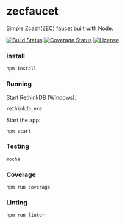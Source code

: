 # zecfaucet
Simple Zcash(ZEC) faucet built with Node.

[![Build Status](https://travis-ci.org/super3/zecfaucet.svg?branch=master)](https://travis-ci.org/super3/zecfaucet)
[![Coverage Status](https://coveralls.io/repos/github/super3/zecfaucet/badge.svg?branch=master)](https://coveralls.io/github/super3/zecfaucet?branch=master)
[![License](https://img.shields.io/badge/license-AGPLv3-blue.svg?label=license)](https://github.com/Storj/super3/zecfaucet/blob/master/LICENSE)

### Install
```
npm install
```

### Running
Start RethinkDB (Windows):
```
rethinkdb.exe
```

Start the app:
```
npm start
```

### Testing
```
mocha
```

### Coverage
```
npm run coverage
```

### Linting
```
npm run linter
```
